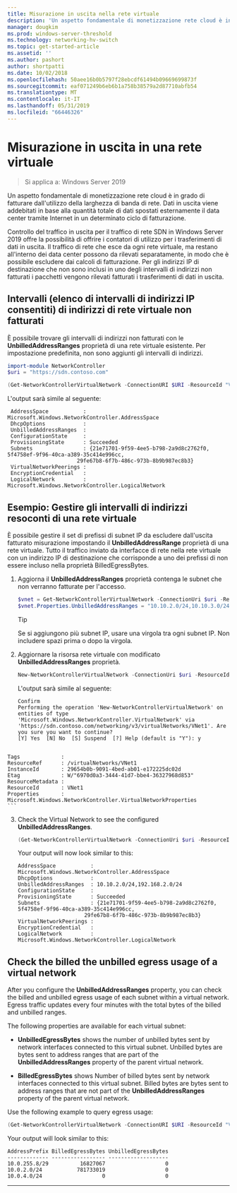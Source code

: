 ```yaml
---
title: Misurazione in uscita nella rete virtuale
description: 'Un aspetto fondamentale di monetizzazione rete cloud è in uscita della larghezza di banda di rete. Ad esempio: dati in uscita trasferisce il modello di business In Microsoft Azure. Dati in uscita viene addebitati in base alla quantità totale di dati spostati esternamente Data Center di Azure tramite Internet in un determinato ciclo di fatturazione.'
manager: dougkim
ms.prod: windows-server-threshold
ms.technology: networking-hv-switch
ms.topic: get-started-article
ms.assetid: ''
ms.author: pashort
author: shortpatti
ms.date: 10/02/2018
ms.openlocfilehash: 50aee16b0b5797f28ebcdf61494b09669699873f
ms.sourcegitcommit: eaf071249b6eb6b1a758b38579a2d87710abfb54
ms.translationtype: MT
ms.contentlocale: it-IT
ms.lasthandoff: 05/31/2019
ms.locfileid: "66446326"
---
```

# <a name="egress-metering-in-a-virtual-network"></a>Misurazione in uscita in una rete virtuale

>Si applica a: Windows Server 2019


Un aspetto fondamentale di monetizzazione rete cloud è in grado di fatturare dall'utilizzo della larghezza di banda di rete. Dati in uscita viene addebitati in base alla quantità totale di dati spostati esternamente il data center tramite Internet in un determinato ciclo di fatturazione.

Controllo del traffico in uscita per il traffico di rete SDN in Windows Server 2019 offre la possibilità di offrire i contatori di utilizzo per i trasferimenti di dati in uscita. Il traffico di rete che esce da ogni rete virtuale, ma restano all'interno dei data center possono da rilevati separatamente, in modo che è possibile escludere dai calcoli di fatturazione. Per gli indirizzi IP di destinazione che non sono inclusi in uno degli intervalli di indirizzi non fatturati i pacchetti vengono rilevati fatturati i trasferimenti di dati in uscita.

## <a name="virtual-network-unbilled-address-ranges-whitelist-of-ip-ranges"></a>Intervalli (elenco di intervalli di indirizzi IP consentiti) di indirizzi di rete virtuale non fatturati

È possibile trovare gli intervalli di indirizzi non fatturati con le **UnbilledAddressRanges** proprietà di una rete virtuale esistente. Per impostazione predefinita, non sono aggiunti gli intervalli di indirizzi.

   ```PowerShell
   import-module NetworkController
   $uri = "https://sdn.contoso.com"

   (Get-NetworkControllerVirtualNetwork -ConnectionURI $URI -ResourceId "VNet1").properties
   ```

L'output sarà simile al seguente:
   ```
    AddressSpace           : Microsoft.Windows.NetworkController.AddressSpace
    DhcpOptions            :
    UnbilledAddressRanges  :
    ConfigurationState     :
    ProvisioningState      : Succeeded
    Subnets                : {21e71701-9f59-4ee5-b798-2a9d8c2762f0, 5f4758ef-9f96-40ca-a389-35c414e996cc,
                         29fe67b8-6f7b-486c-973b-8b9b987ec8b3}
    VirtualNetworkPeerings :
    EncryptionCredential   :
    LogicalNetwork         : Microsoft.Windows.NetworkController.LogicalNetwork
   ```


## <a name="example-manage-the-unbilled-address-ranges-of-a-virtual-network"></a>Esempio: Gestire gli intervalli di indirizzi resoconti di una rete virtuale

È possibile gestire il set di prefissi di subnet IP da escludere dall'uscita fatturato misurazione impostando il **UnbilledAddressRange** proprietà di una rete virtuale.  Tutto il traffico inviato da interfacce di rete nella rete virtuale con un indirizzo IP di destinazione che corrisponde a uno dei prefissi di non essere incluso nella proprietà BilledEgressBytes.

1.  Aggiorna il **UnbilledAddressRanges** proprietà contenga le subnet che non verranno fatturate per l'accesso.

    ```PowerShell
    $vnet = Get-NetworkControllerVirtualNetwork -ConnectionUri $uri -ResourceID "VNet1"
    $vnet.Properties.UnbilledAddressRanges = "10.10.2.0/24,10.10.3.0/24"
    ```

    >[!TIP]
    >Se si aggiungono più subnet IP, usare una virgola tra ogni subnet IP.  Non includere spazi prima o dopo la virgola.

2.  Aggiornare la risorsa rete virtuale con modificato **UnbilledAddressRanges** proprietà.

    ```PowerShell
    New-NetworkControllerVirtualNetwork -ConnectionUri $uri -ResourceId "VNet1" -Properties $unbilled.Properties -PassInnerException
    ```

    L'output sarà simile al seguente:
    ```
    Confirm
    Performing the operation 'New-NetworkControllerVirtualNetwork' on entities of type
    'Microsoft.Windows.NetworkController.VirtualNetwork' via
    'https://sdn.contoso.com/networking/v3/virtualNetworks/VNet1'. Are you sure you want to continue?
    [Y] Yes  [N] No  [S] Suspend  [?] Help (default is "Y"): y


~~~
Tags             :
ResourceRef      : /virtualNetworks/VNet1
InstanceId       : 29654b0b-9091-4bed-ab01-e172225dc02d
Etag             : W/"6970d0a3-3444-41d7-bbe4-36327968d853"
ResourceMetadata :
ResourceId       : VNet1
Properties       : Microsoft.Windows.NetworkController.VirtualNetworkProperties
```
~~~


3. Check the Virtual Network to see the configured **UnbilledAddressRanges**.

   ```PowerShell
   (Get-NetworkControllerVirtualNetwork -ConnectionUri $uri -ResourceID "VNet1").properties
   ```

   Your output will now look similar to this:
   ```
   AddressSpace           : Microsoft.Windows.NetworkController.AddressSpace
   DhcpOptions            :
   UnbilledAddressRanges  : 10.10.2.0/24,192.168.2.0/24
   ConfigurationState     :
   ProvisioningState      : Succeeded
   Subnets                : {21e71701-9f59-4ee5-b798-2a9d8c2762f0, 5f4758ef-9f96-40ca-a389-35c414e996cc,
                        29fe67b8-6f7b-486c-973b-8b9b987ec8b3}
   VirtualNetworkPeerings :
   EncryptionCredential   :
   LogicalNetwork         : Microsoft.Windows.NetworkController.LogicalNetwork
   ```

## Check the billed the unbilled egress usage of a virtual network

After you configure the **UnbilledAddressRanges** property, you can check the billed and unbilled egress usage of each subnet within a virtual network. Egress traffic updates every four minutes with the total bytes of the billed and unbilled ranges.

The following properties are available for each virtual subnet:

-   **UnbilledEgressBytes** shows the number of unbilled bytes sent by network interfaces connected to this virtual subnet. Unbilled bytes are bytes sent to address ranges that are part of the **UnbilledAddressRanges** property of the parent virtual network.

-   **BilledEgressBytes** shows Number of billed bytes sent by network interfaces connected to this virtual subnet. Billed bytes are bytes sent to address ranges that are not part of the **UnbilledAddressRanges** property of the parent virtual network.

Use the following example to query egress usage:

```PowerShell
(Get-NetworkControllerVirtualNetwork -ConnectionURI $URI -ResourceId "VNet1").properties.subnets.properties | ft AddressPrefix,BilledEgressBytes,UnbilledEgressBytes
```

Your output will look similar to this:
```
AddressPrefix BilledEgressBytes UnbilledEgressBytes
------------- ----------------- -------------------
10.0.255.8/29          16827067                   0
10.0.2.0/24           781733019                   0
10.0.4.0/24                   0                   0
```


---